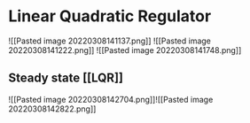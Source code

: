 # Linear Quadratic Regulator

![[Pasted image 20220308141137.png]]
![[Pasted image 20220308141222.png]]
![[Pasted image 20220308141748.png]]
## Steady state [[LQR]]
![[Pasted image 20220308142704.png]]![[Pasted image 20220308142822.png]]